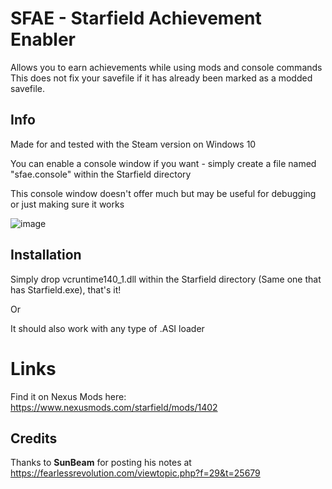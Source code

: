 # SFAE - Starfield Achievement Enabler
Allows you to earn achievements while using mods and console commands
This does not fix your savefile if it has already been marked as a modded savefile.

## Info
Made for and tested with the Steam version
on Windows 10

You can enable a console window if you want - simply create a file named "sfae.console" within the Starfield directory

This console window doesn't offer much but may be useful for debugging or just making sure it works

![image](https://github.com/server-imp/SFAE/assets/66805612/bacef837-bf61-4662-a3e7-6d546f2633d4)

## Installation
Simply drop vcruntime140_1.dll within the Starfield directory (Same one that has Starfield.exe), that's it!

Or

It should also work with any type of .ASI loader

# Links
Find it on Nexus Mods here: https://www.nexusmods.com/starfield/mods/1402

## Credits
Thanks to **SunBeam** for posting his notes at https://fearlessrevolution.com/viewtopic.php?f=29&t=25679
